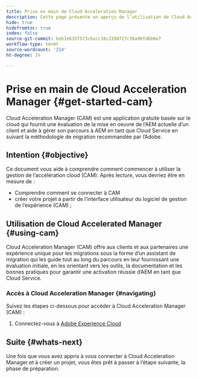 ```yaml
---
title: Prise en main de Cloud Acceleration Manager
description: Cette page présente un aperçu de l’utilisation de Cloud Acceleration Manager et de sa prise en main.
hide: true
hidefromtoc: true
index: false
source-git-commit: beb1e635f573c6acc16c2350727c36a98fd6b6e7
workflow-type: tm+mt
source-wordcount: '214'
ht-degree: 1%

---
```



# Prise en main de Cloud Acceleration Manager {#get-started-cam}

Cloud Acceleration Manager (CAM) est une application gratuite basée sur le cloud qui fournit une évaluation de la mise en oeuvre de l’AEM actuelle d’un client et aide à gérer son parcours à AEM en tant que Cloud Service en suivant la méthodologie de migration recommandée par l’Adobe.

## Intention {#objective}

Ce document vous aide à comprendre comment commencer à utiliser la gestion de l’accélération cloud (CAM). Après lecture, vous devriez être en mesure de :

* Comprendre comment se connecter à CAM
* créer votre projet à partir de l’interface utilisateur du logiciel de gestion de l’expérience (CAM) ;

## Utilisation de Cloud Accelerated Manager {#using-cam}

Cloud Acceleration Manager (CAM) offre aux clients et aux partenaires une expérience unique pour les migrations sous la forme d’un assistant de migration qui les guide tout au long du parcours en leur fournissant une évaluation initiale, en les orientant vers les outils, la documentation et les bonnes pratiques pour garantir une activation réussie d’AEM en tant que Cloud Service.

### Accès à Cloud Acceleration Manager {#navigating}


Suivez les étapes ci-dessous pour accéder à Cloud Acceleration Manager (CAM) :

1. Connectez-vous à [Adobe Experience Cloud](https://experience.adobe.com)



## Suite {#whats-next}

Une fois que vous avez appris à vous connecter à Cloud Acceleration Manager et à créer un projet, vous êtes prêt à passer à l’étape suivante, la phase de préparation.